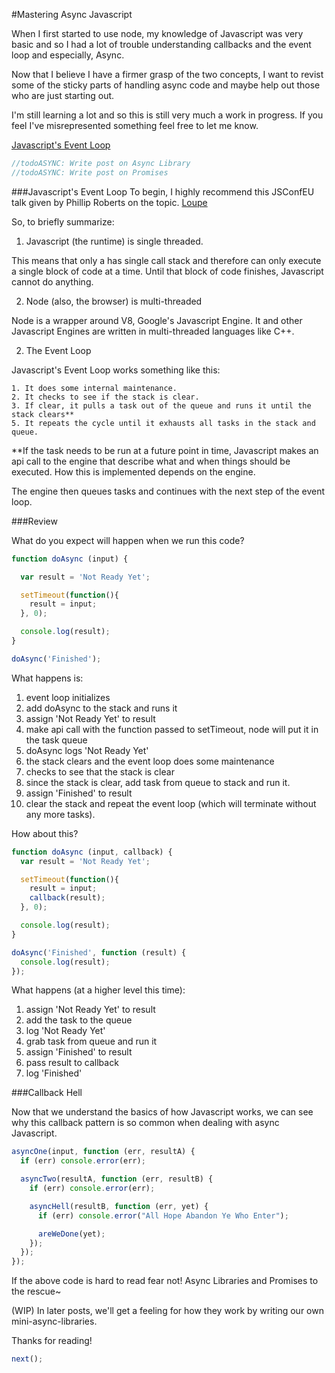 #Mastering Async Javascript

When I first started to use node, my knowledge of Javascript was very basic and so I had a lot of trouble understanding callbacks and the event loop and especially, Async.

Now that I believe I have a firmer grasp of the two concepts, I want to revist some of the sticky parts of handling async code and maybe help out those who are just starting out.

I'm still learning a lot and so this is still very much a work in progress. If you feel I've misrepresented something feel free to let me know.

[Javascript's Event Loop](#javascripts-event-loop)
```javascript
//todoASYNC: Write post on Async Library
//todoASYNC: Write post on Promises
```

###Javascript's Event Loop
To begin, I highly recommend this JSConfEU talk given by Phillip Roberts on the topic. [Loupe](http://latentflip.com/loupe)

So, to briefly summarize:

1. Javascript (the runtime) is single threaded.

  This means that only a has single call stack and therefore can only execute a single block of code at a time. Until that block of code finishes, Javascript cannot do anything.


2. Node (also, the browser) is multi-threaded

  Node is a wrapper around V8, Google's Javascript Engine. It and other Javascript Engines are written in multi-threaded languages like C++.


2. The Event Loop

  Javascript's Event Loop works something like this:

    1. It does some internal maintenance.
    2. It checks to see if the stack is clear.
    3. If clear, it pulls a task out of the queue and runs it until the stack clears**
    5. It repeats the cycle until it exhausts all tasks in the stack and queue.

  **If the task needs to be run at a future point in time, Javascript makes an api call to the engine that describe what and when things should be executed. How this is implemented depends on the engine.

  The engine then queues tasks and continues with the next step of the event loop.

###Review

What do you expect will happen when we run this code?

```javascript
function doAsync (input) {

  var result = 'Not Ready Yet';

  setTimeout(function(){
    result = input;
  }, 0);

  console.log(result);
}

doAsync('Finished');
```
What happens is:

1. event loop initializes
2. add doAsync to the stack and runs it
3. assign 'Not Ready Yet' to result
4. make api call with the function passed to setTimeout, node will put it in the task queue
5. doAsync logs 'Not Ready Yet'
6. the stack clears and the event loop does some maintenance
7. checks to see that the stack is clear
8. since the stack is clear, add task from queue to stack and run it.
9. assign 'Finished' to result
10. clear the stack and repeat the event loop (which will terminate without any more tasks).


How about this?

```javascript
function doAsync (input, callback) {
  var result = 'Not Ready Yet';

  setTimeout(function(){
    result = input;
    callback(result);
  }, 0);

  console.log(result);
}

doAsync('Finished', function (result) {
  console.log(result);
});
```
What happens (at a higher level this time):

1. assign 'Not Ready Yet' to result
2. add the task to the queue
3. log 'Not Ready Yet'
4. grab task from queue and run it
5. assign 'Finished' to result
6. pass result to callback
7. log 'Finished'

###Callback Hell

Now that we understand the basics of how Javascript works, we can see why this callback pattern is so common when dealing with async Javascript.

```javascript
asyncOne(input, function (err, resultA) {
  if (err) console.error(err);

  asyncTwo(resultA, function (err, resultB) {
    if (err) console.error(err);

    asyncHell(resultB, function (err, yet) {
      if (err) console.error("All Hope Abandon Ye Who Enter");

      areWeDone(yet);
    });
  });
});

```

If the above code is hard to read fear not! Async Libraries and Promises to the rescue~

(WIP) In later posts, we'll get a feeling for how they work by writing our own mini-async-libraries.

Thanks for reading!
```javascript
next();
```